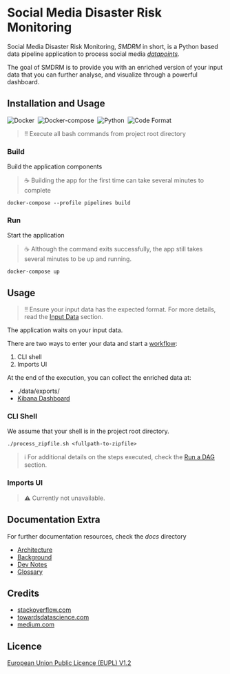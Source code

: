 # Social Media Disaster Risk Monitoring

Social Media Disaster Risk Monitoring, *SMDRM* in short, is a Python based data
pipeline application to process social media [_datapoints_](docs/glossary.md#datapoint).

The goal of SMDRM is to provide you with an enriched version of your input data
that you can further analyse, and visualize through a powerful dashboard.

## Installation and Usage

![Docker](https://img.shields.io/badge/Docker-20.10.9-information)&nbsp;&nbsp;![Docker-compose](https://img.shields.io/static/v1?label=Docker%20Compose&message=1.29.1&color=information)&nbsp;&nbsp;![Python](https://img.shields.io/static/v1?label=Python&message=>3.7%20<3.9&color=information)&nbsp;&nbsp;![Code Format](https://img.shields.io/static/v1?label=Code%20Formatter&message=Black&color=information)

> :bangbang: Execute all bash commands from project root directory

### Build

Build the application components

> :coffee: Building the app for the first time can take several minutes to complete

```shell
docker-compose --profile pipelines build
```

### Run

Start the application

> :coffee: Although the command exits successfully,
> the app still takes several minutes to be up and running.

```shell
docker-compose up
```

## Usage

> :bangbang: Ensure your input data has the expected format.
> For more details, read the [Input Data](docs/architecture.md#input-data) section.

The application waits on your input data.

There are two ways to enter your data and start a [workflow](docs/glossary.md#workflow):
1. CLI shell
2. Imports UI

At the end of the execution, you can collect the enriched data at:
* ./data/exports/
* [Kibana Dashboard](http://localhost:5601)

### CLI Shell

We assume that your shell is in the project root directory.

```shell
./process_zipfile.sh <fullpath-to-zipfile>
```

> :information_source: For additional details on the steps executed,
> check the [Run a DAG](airflow/README.md#run-a-dag) section.

### Imports UI

> :warning: Currently not unavailable.

## Documentation Extra

For further documentation resources, check the _docs_ directory
* [Architecture](docs/architecture.md)
* [Background](docs/background.md)
* [Dev Notes](docs/architecture.md)
* [Glossary](docs/architecture.md)

## Credits

* [stackoverflow.com](http://stackoverflow.com)
* [towardsdatascience.com](https://towardsdatascience.com)
* [medium.com](https://medium.com)

## Licence

[European Union Public Licence (EUPL) V1.2](LICENCE)

